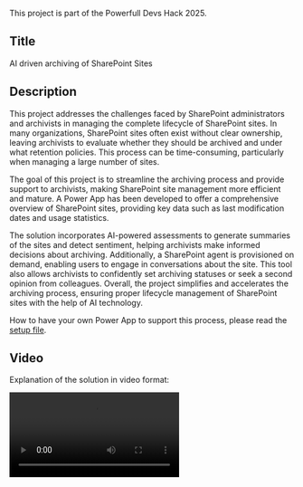 
This project is part of the Powerfull Devs Hack 2025.

## Title
AI driven archiving of SharePoint Sites

## Description
This project addresses the challenges faced by SharePoint administrators and archivists in managing the complete lifecycle of SharePoint sites. In many organizations, SharePoint sites often exist without clear ownership, leaving archivists to evaluate whether they should be archived and under what retention policies. This process can be time-consuming, particularly when managing a large number of sites.

The goal of this project is to streamline the archiving process and provide support to archivists, making SharePoint site management more efficient and mature. A Power App has been developed to offer a comprehensive overview of SharePoint sites, providing key data such as last modification dates and usage statistics.

The solution incorporates AI-powered assessments to generate summaries of the sites and detect sentiment, helping archivists make informed decisions about archiving. Additionally, a SharePoint agent is provisioned on demand, enabling users to engage in conversations about the site. This tool also allows archivists to confidently set archiving statuses or seek a second opinion from colleagues.
Overall, the project simplifies and accelerates the archiving process, ensuring proper lifecycle management of SharePoint sites with the help of AI technology.


How to have your own Power App to support this process, please read the [setup file](/Setup.md). 


## Video
Explanation of the solution in video format:

![Video](./assets/AIDrivenArchiving-HackTogether2025.mp4)



